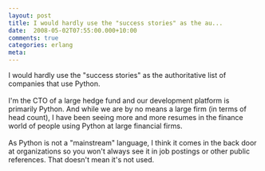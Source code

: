 ```yaml
---
layout: post
title: I would hardly use the "success stories" as the au...
date:  2008-05-02T07:55:00.000+10:00
comments: true
categories: erlang
meta: 
---
```

I would hardly use the "success stories" as the authoritative list of companies that use Python.<BR/><BR/>I'm the CTO of a large hedge fund and our development platform is primarily Python. And while we are by no means a large firm (in terms of head count), I have been seeing more and more resumes in the finance world of people using Python at large financial firms.<BR/><BR/>As Python is not a "mainstream" language, I think it comes in the back door at organizations so you won't always see it in job postings or other public references. That doesn't mean it's not used.